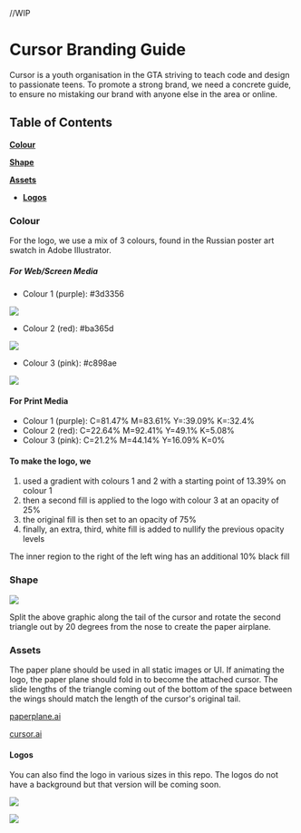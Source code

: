 //WIP

# Cursor Branding Guide
Cursor is a youth organisation in the GTA striving to teach code and design to passionate teens. To promote a strong brand, we need a concrete guide, to ensure no mistaking our brand with anyone else in the area or online.

## Table of Contents
[**Colour**](#colour)

[**Shape**](#shape)

[**Assets**](#assets)
* [**Logos**](#logos)

### Colour

For the logo, we use a mix of 3 colours, found in the Russian poster art swatch in Adobe Illustrator.

##### For Web/Screen Media
- Colour 1 (purple): #3d3356

![](https://static.notion-static.com/d0fc730f3c6346d6b52df718c1e8c179/colour1.png)

- Colour 2 (red): #ba365d

![](https://static.notion-static.com/ed235c96701c4cc6b9e6d03df3ab7c49/colour2.png)

- Colour 3 (pink): #c898ae

![](https://static.notion-static.com/c9439d5be45142c884a6f9936f706fef/colour3.png)

#### For Print Media
- Colour 1 (purple): C=81.47% M=83.61% Y=:39.09% K=:32.4%
- Colour 2 (red): C=22.64% M=92.41% Y=49.1% K=5.08%
- Colour 3 (pink): C=21.2% M=44.14% Y=16.09% K=0%

#### To make the logo, we
1. used a gradient with colours 1 and 2 with a starting point of 13.39% on colour 1
2. then a second fill is applied to the logo with colour 3 at an opacity of 25%
3. the original fill is then set to an opacity of 75%
4. finally, an extra, third, white fill is added to nullify the previous opacity levels

The inner region to the right of the left wing has an additional 10% black fill

### Shape

![](https://static.notion-static.com/c9b4b98f3e3842d1ae5113f4de87f990/proportions.jpg)

Split the above graphic along the tail of the cursor and rotate the second triangle out by 20 degrees from the nose to create the paper airplane.

### Assets

The paper plane should be used in all static images or UI. If animating the logo, the paper plane should fold in to become the attached cursor. The slide lengths of the triangle coming out of the bottom of the space between the wings should match the length of the cursor's original tail.

[paperplane.ai](https://static.notion-static.com/e931d682a098494abe706a63b57f8c7f/paperplane.ai)

[cursor.ai](https://static.notion-static.com/812719c9aaec493f82985711d4ac7286/cursor.ai)


#### Logos
You can also find the logo in various sizes in this repo. The logos do not have a background but that version will be coming soon.

![](https://static.notion-static.com/ae5f9c1c9d2349f095cfce22997484cf/logo500px.png)

![](https://static.notion-static.com/34e5ea1ba48a4c99af7df7050a36fd60/closed500px.png)
